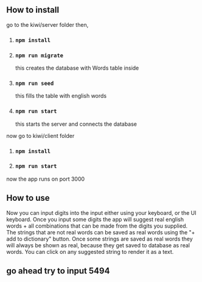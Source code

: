 ## How to install

go to the kiwi/server folder then,

1) ### `npm install`
2) ### `npm run migrate`
   this creates the database with Words table inside
3) ### `npm run seed`
    this fills the table with english words
4) ### `npm run start`
   this starts the server and connects the database

now go to kiwi/client folder

1) ### `npm install`
2) ### `npm run start`

now the app runs on port 3000

## How to use

Now you can input digits into the input either using your keyboard,
or the UI keyboard. Once you input some digits the app will suggest
real english words + all combinations that can be made from the digits
you supplied. The strings that are not real words can be saved as real words
using the "+ add to dictionary" button. Once some strings are saved as
real words they will always be shown as real, because they get saved to
database as real words. You can click on any suggested string to render it as a text.


## go ahead try to input 5494